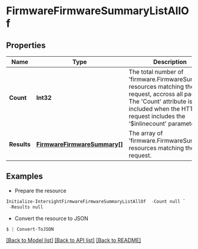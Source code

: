 # FirmwareFirmwareSummaryListAllOf
## Properties

Name | Type | Description | Notes
------------ | ------------- | ------------- | -------------
**Count** | **Int32** | The total number of &#39;firmware.FirmwareSummary&#39; resources matching the request, accross all pages. The &#39;Count&#39; attribute is included when the HTTP GET request includes the &#39;$inlinecount&#39; parameter. | [optional] 
**Results** | [**FirmwareFirmwareSummary[]**](FirmwareFirmwareSummary.md) | The array of &#39;firmware.FirmwareSummary&#39; resources matching the request. | [optional] 

## Examples

- Prepare the resource
```powershell
Initialize-IntersightFirmwareFirmwareSummaryListAllOf  -Count null `
 -Results null
```

- Convert the resource to JSON
```powershell
$ | Convert-ToJSON
```

[[Back to Model list]](../README.md#documentation-for-models) [[Back to API list]](../README.md#documentation-for-api-endpoints) [[Back to README]](../README.md)

